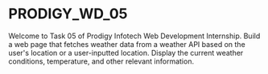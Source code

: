 # PRODIGY_WD_05
Welcome to Task 05 of Prodigy Infotech Web Development Internship. Build a web page that fetches weather data from a weather API based on the user's location or a user-inputted location. Display the current weather conditions, temperature, and other relevant information.
